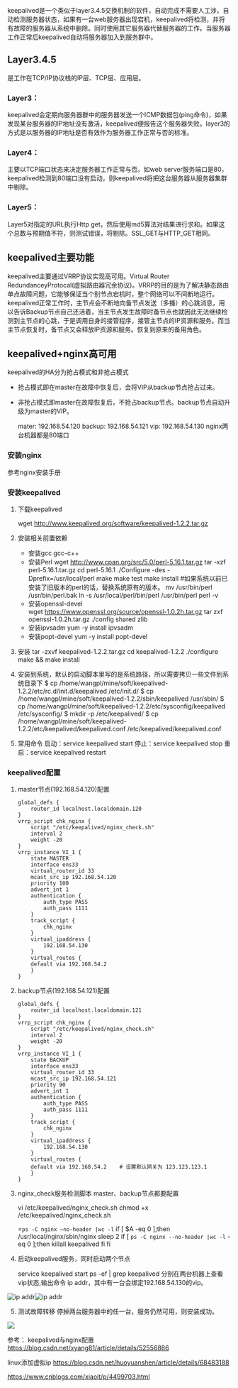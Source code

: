 keepalived是一个类似于layer3.4.5交换机制的软件，自动完成不需要人工涉。自动检测服务器状态，如果有一台web服务器出现宕机，keepalived将检测，并将有故障的服务器从系统中删除。同时使用其它服务器代替服务器的工作。当服务器工作正常后keepalived自动将服务器加入到服务群中。

## Layer3.4.5
是工作在TCP/IP协议栈的IP层、TCP层、应用层。
### Layer3：
keepalived会定期向服务器群中的服务器发送一个ICMP数据包(ping命令)，如果发现某台服务器的IP地址没有激活，keepalived便报告这个服务器失败。layer3的方式是以服务器的IP地址是否有效作为服务器工作正常与否的标准。
### Layer4：
主要以TCP端口状态来决定服务器工作正常与否。如web server服务端口是80，keepalived检测到80端口没有启动，则keepalived将把这台服务器从服务器集群中剔除。
### Layer5：
Layer5对指定的URL执行Http get，然后使用md5算法对结果进行求和。如果这个总数与预期值不符，则测试错误，将剔除。SSL_GET与HTTP_GET相同。

## keepalived主要功能
keepalived主要通过VRRP协议实现高可用。Virtual Router RedundanceyProtocal(虚拟路由器冗余协议)。VRRP的目的是为了解决静态路由单点故障问题，它能够保证当个别节点宕机时，整个网络可以不间断地运行。      
keepalived正常工作时，主节点会不断地向备节点发送（多播）的心跳消息，用以告诉Backup节点自己还活着，当主节点发生故障时备节点也就因此无法继续检测到主节点的心跳，于是调用自身的接管程序，接管主节点的IP资源和服务。而当主节点恢复时，备节点又会释放IP资源和服务。恢复到原来的备用角色。


## keepalived+nginx高可用
keepalived的HA分为抢占模式和非抢占模式
* 抢占模式即在master在故障中恢复后，会将VIP从backup节点抢占过来。
* 非抢占模式即master在故障恢复后，不抢占backup节点。backup节点自动升级为master的VIP。

    mater: 192.168.54.120
    backup: 192.168.54.121
    vip: 192.168.54.130
    nginx两台机器都是80端口

### 安装nginx
参考nginx安装手册
### 安装keepalived
1. 下载keepalived 

    wget http://www.keepalived.org/software/keepalived-1.2.2.tar.gz
2. 安装相关前置依赖
    * 安装gcc gcc-c++
    * 安装Perl
        wget http://www.cpan.org/src/5.0/perl-5.16.1.tar.gz
        tar -xzf perl-5.16.1.tar.gz
        cd perl-5.16.1
        ./Configure -des -Dprefix=/usr/local/perl
        make
        make test
        make install
        #如果系统以前已安装了旧版本的perl的话，替换系统原有的版本。
        mv /usr/bin/perl /usr/bin/perl.bak
        ln -s /usr/local/perl/bin/perl /usr/bin/perl
        perl -v
    * 安装openssl-devel   
        wget https://www.openssl.org/source/openssl-1.0.2h.tar.gz
        tar zxf openssl-1.0.2h.tar.gz 
        ./config shared zlib
    * 安装ipvsadm
        yum -y install ipvsadm
    * 安装popt-devel
        yum -y install popt-devel 
3. 安装
    tar -zxvf keepalived-1.2.2.tar.gz
    cd keepalived-1.2.2
    ./configure 
    make && make install
4. 安装到系统，默认的启动脚本里写的是系统路径，所以需要拷贝一些文件到系统目录下
    $ cp /home/wangpl/mine/soft/keepalived-1.2.2/etc/rc.d/init.d/keepalived /etc/init.d/
    $ cp /home/wangpl/mine/soft/keepalived-1.2.2/sbin/keepalived /usr/sbin/
    $ cp /home/wangpl/mine/soft/keepalived-1.2.2/etc/sysconfig/keepalived /etc/sysconfig/
    $ mkdir -p /etc/keepalived/
    $ cp /home/wangpl/mine/soft/keepalived-1.2.2/etc/keepalived/keepalived.conf /etc/keepalived/keepalived.conf

5. 常用命令
    启动：service keepalived start
    停止：service keepalived stop
    重启：service keepalived restart

### keepalived配置
1. master节点(192.168.54.120)配置
    ```
    global_defs {
        router_id localhost.localdomain.120
    }
    vrrp_script chk_nginx {
        script "/etc/keepalived/nginx_check.sh"
        interval 2
        weight -20
    }
    vrrp_instance VI_1 {
        state MASTER
        interface ens33
        virtual_router_id 33
        mcast_src_ip 192.168.54.120
        priority 100
        advert_int 1
        authentication {
            auth_type PASS
            auth_pass 1111
        }
        track_script {
            chk_nginx
        }
        virtual_ipaddress {
            192.168.54.130
        }
        virtual_routes {
        default via 192.168.54.2
        }
    }

2. backup节点(192.168.54.121)配置
    ```
    global_defs {
        router_id localhost.localdomain.121
    }
    vrrp_script chk_nginx {
        script "/etc/keepalived/nginx_check.sh"
        interval 2
        weight -20
    }
    vrrp_instance VI_1 {
        state BACKUP
        interface ens33
        virtual_router_id 33
        mcast_src_ip 192.168.54.121
        priority 90
        advert_int 1
        authentication {
            auth_type PASS
            auth_pass 1111
        }
        track_script {
            chk_nginx
        }
        virtual_ipaddress {
            192.168.54.130
        }
        virtual_routes {
        default via 192.168.54.2    # 设置默认网关为 123.123.123.1
        }
    }
3. nginx_check服务检测脚本
master、backup节点都要配置

    vi /etc/keepalived/nginx_check.sh
    chmod +x /etc/keepalived/nginx_check.sh

    =`ps -C nginx –no-header |wc -l`
    if [ $A -eq 0 ];then
    /usr/local/nginx/sbin/nginx
    sleep 2
    if [ `ps -C nginx --no-header |wc -l` -eq 0 ];then
        killall keepalived
    fi
    fi  
4. 启动keepalived服务，同时启动两个节点

    service keepalived start
    ps -ef | grep keepalived
分别在两台机器上查看vip状态,输出命令 ip addr，其中有一台会绑定192.168.54.130的vip。 

![ip addr](./resources/111829.png)![ip addr](./resources/111836.png)


5.  测试故障转移
停掉两台服务器中的任一台，服务仍然可用，则安装成功。

![](./resources/112600.png)


参考：
keepalived与nginx配置
https://blog.csdn.net/xyang81/article/details/52556886

linux添加虚拟ip
https://blog.csdn.net/huoyuanshen/article/details/68483188
 
https://www.cnblogs.com/xiaoit/p/4499703.html